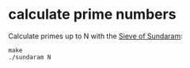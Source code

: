 # calculate prime numbers

Calculate primes up to N with the [Sieve of Sundaram](https://en.wikipedia.org/wiki/Sieve_of_Sundaram):

    make
    ./sundaram N

